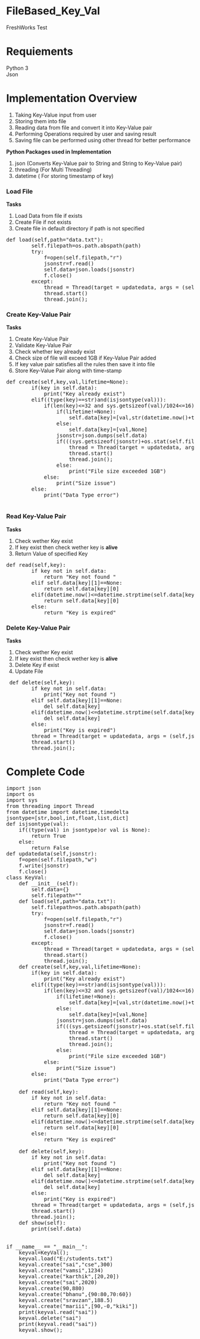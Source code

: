 # FileBased_Key_Val
FreshWorks Test
# Requiements
Python 3</br>
Json
# Implementation Overview
1) Taking Key-Value input from user</br>
2) Storing them into file</br>
3) Reading data from file and convert it into Key-Value pair</br>
4) Performing Operations required by user and saving result
5) Saving file can be performed using other thread for better performance

<b>Python Packages used in Implementation</b>
1) json  (Converts Key-Value pair to String and String to Key-Value pair) </br>
2) threading (For Multi Threading) </br>
3) datetime ( For storing timestamp of key)

### Load File
<b>Tasks</b>
1) Load Data from file if exists
2) Create File if not exists
3) Create file in default directory if path is not specified
<pre>
def load(self,path="data.txt"):
        self.filepath=os.path.abspath(path)
        try:
            f=open(self.filepath,"r")
            jsonstr=f.read()
            self.data=json.loads(jsonstr)
            f.close()
        except:
            thread = Thread(target = updatedata, args = (self,json.dumps(self.data)))
            thread.start()
            thread.join();
</pre>
### Create Key-Value Pair
<b>Tasks</b>
1) Create Key-Value Pair 
2) Validate Key-Value Pair  
3) Check whether key already exist
4) Check size of file will exceed 1GB if Key-Value Pair added
5) If key value pair satisfies all the rules then save it into file
6) Store Key-Value Pair along with time-stamp
<pre>
def create(self,key,val,lifetime=None):
        if(key in self.data):
            print("Key already exist")
        elif((type(key)==str)and(isjsontype(val))):
            if(len(key)<=32 and sys.getsizeof(val)/1024<=16):
                if(lifetime!=None):
                    self.data[key]=[val,str(datetime.now()+timedelta(seconds=lifetime))]
                else:
                    self.data[key]=[val,None]
                jsonstr=json.dumps(self.data)
                if(((sys.getsizeof(jsonstr)+os.stat(self.filepath).st_size)/(1<<30))<=1):
                    thread = Thread(target = updatedata, args = (self,jsonstr ))
                    thread.start()
                    thread.join();
                else:
                    print("File size exceeded 1GB")
            else:
                print("Size issue")
        else:
            print("Data Type error")

</pre>
### Read Key-Value Pair
<b>Tasks</b>
1) Check wether Key exist
2) If key exist then check wether key is <b>alive</b>
3) Return Value of specified Key
<pre>
def read(self,key):
        if key not in self.data:
            return "Key not found "
        elif self.data[key][1]==None:
            return self.data[key][0]
        elif(datetime.now()<=datetime.strptime(self.data[key][1],"%Y-%m-%d %H:%M:%S.%f")):
            return self.data[key][0]
        else:
            return "Key is expired"
</pre>
### Delete Key-Value Pair
<b>Tasks</b>
1) Check wether Key exist
2) If key exist then check wether key is <b>alive</b>
3) Delete Key if exist
4) Update File 
<pre>
 def delete(self,key):
        if key not in self.data:
            print("Key not found ")
        elif self.data[key][1]==None:
            del self.data[key]
        elif(datetime.now()<=datetime.strptime(self.data[key][1],"%Y-%m-%d %H:%M:%S.%f")):
            del self.data[key]
        else:
            print("Key is expired")
        thread = Thread(target = updatedata, args = (self,json.dumps(self.data)))
        thread.start()
        thread.join();
</pre>
# Complete Code
<pre>
import json
import os
import sys
from threading import Thread
from datetime import datetime,timedelta
jsontype=[str,bool,int,float,list,dict]
def isjsontype(val):
    if((type(val) in jsontype)or val is None):
        return True
    else:
        return False
def updatedata(self,jsonstr):
    f=open(self.filepath,"w")
    f.write(jsonstr)
    f.close()
class KeyVal:
    def __init__(self):
        self.data={}
        self.filepath=""
    def load(self,path="data.txt"):
        self.filepath=os.path.abspath(path)
        try:
            f=open(self.filepath,"r")
            jsonstr=f.read()
            self.data=json.loads(jsonstr)
            f.close()
        except:
            thread = Thread(target = updatedata, args = (self,json.dumps(self.data)))
            thread.start()
            thread.join();
    def create(self,key,val,lifetime=None):
        if(key in self.data):
            print("Key already exist")
        elif((type(key)==str)and(isjsontype(val))):
            if(len(key)<=32 and sys.getsizeof(val)/1024<=16):
                if(lifetime!=None):
                    self.data[key]=[val,str(datetime.now()+timedelta(seconds=lifetime))]
                else:
                    self.data[key]=[val,None]
                jsonstr=json.dumps(self.data)
                if(((sys.getsizeof(jsonstr)+os.stat(self.filepath).st_size)/(1<<30))<=1):
                    thread = Thread(target = updatedata, args = (self,jsonstr ))
                    thread.start()
                    thread.join();
                else:
                    print("File size exceeded 1GB")
            else:
                print("Size issue")
        else:
            print("Data Type error")

    def read(self,key):
        if key not in self.data:
            return "Key not found "
        elif self.data[key][1]==None:
            return self.data[key][0]
        elif(datetime.now()<=datetime.strptime(self.data[key][1],"%Y-%m-%d %H:%M:%S.%f")):
            return self.data[key][0]
        else:
            return "Key is expired"

    def delete(self,key):
        if key not in self.data:
            print("Key not found ")
        elif self.data[key][1]==None:
            del self.data[key]
        elif(datetime.now()<=datetime.strptime(self.data[key][1],"%Y-%m-%d %H:%M:%S.%f")):
            del self.data[key]
        else:
            print("Key is expired")
        thread = Thread(target = updatedata, args = (self,json.dumps(self.data)))
        thread.start()
        thread.join();
    def show(self):
        print(self.data)


if __name__ == "__main__":
    keyval=KeyVal();
    keyval.load("E:/students.txt")
    keyval.create("sai","cse",300)
    keyval.create("vamsi",1234)
    keyval.create("karthik",[20,20])
    keyval.create("sai",2020)
    keyval.create(90,880)  
    keyval.create("bhanu",{90:80,70:60})
    keyval.create("sravzan",188.5)
    keyval.create("mariii",[90,-0,"kiki"])
    print(keyval.read("sai"))
    keyval.delete("sai")
    print(keyval.read("sai"))
    keyval.show();


</pre>
